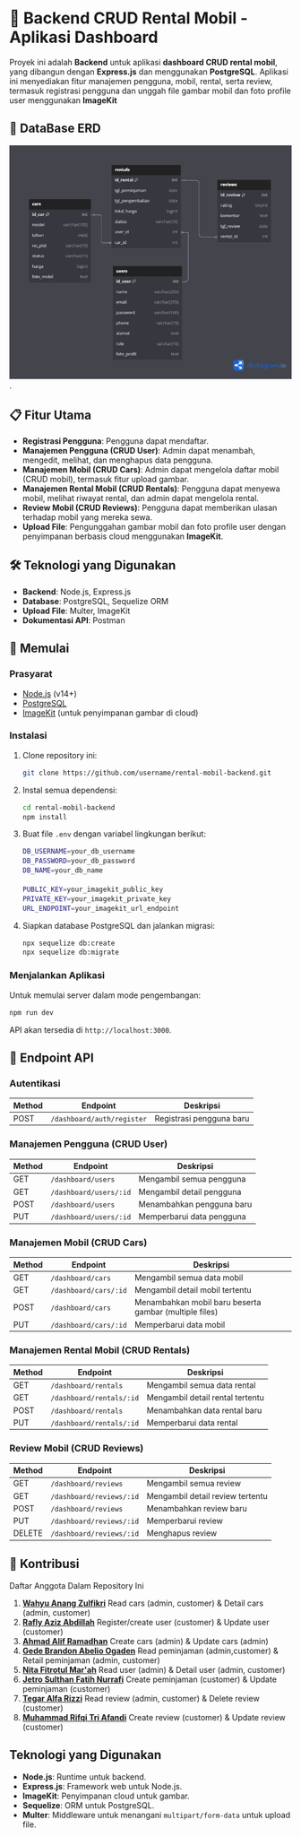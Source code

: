 # 🚗 Backend CRUD Rental Mobil - Aplikasi Dashboard

Proyek ini adalah **Backend** untuk aplikasi **dashboard CRUD rental mobil**, yang dibangun dengan **Express.js** dan menggunakan **PostgreSQL**. Aplikasi ini menyediakan fitur manajemen pengguna, mobil, rental, serta review, termasuk registrasi pengguna dan unggah file gambar mobil dan foto profile user menggunakan **ImageKit**

## 📄 DataBase ERD
![Deskripsi gambar](./public/images/CarsRentals.png).

## 📋 Fitur Utama

- **Registrasi Pengguna**: Pengguna dapat mendaftar.
- **Manajemen Pengguna (CRUD User)**: Admin dapat menambah, mengedit, melihat, dan menghapus data pengguna.
- **Manajemen Mobil (CRUD Cars)**: Admin dapat mengelola daftar mobil (CRUD mobil), termasuk fitur upload gambar.
- **Manajemen Rental Mobil (CRUD Rentals)**: Pengguna dapat menyewa mobil, melihat riwayat rental, dan admin dapat mengelola rental.
- **Review Mobil (CRUD Reviews)**: Pengguna dapat memberikan ulasan terhadap mobil yang mereka sewa.
- **Upload File**: Pengunggahan gambar mobil dan foto profile user dengan penyimpanan berbasis cloud menggunakan **ImageKit**.

## 🛠️ Teknologi yang Digunakan

- **Backend**: Node.js, Express.js
- **Database**: PostgreSQL, Sequelize ORM
- **Upload File**: Multer, ImageKit
- **Dokumentasi API**: Postman

## 🚀 Memulai

### Prasyarat

- [Node.js](https://nodejs.org/) (v14+)
- [PostgreSQL](https://www.postgresql.org/)
- [ImageKit](https://imagekit.io/) (untuk penyimpanan gambar di cloud)

### Instalasi

1. Clone repository ini:

   ```bash
   git clone https://github.com/username/rental-mobil-backend.git
   ```

2. Instal semua dependensi:

   ```bash
   cd rental-mobil-backend
   npm install
   ```

3. Buat file `.env` dengan variabel lingkungan berikut:

   ```bash
   DB_USERNAME=your_db_username
   DB_PASSWORD=your_db_password
   DB_NAME=your_db_name

   PUBLIC_KEY=your_imagekit_public_key
   PRIVATE_KEY=your_imagekit_private_key
   URL_ENDPOINT=your_imagekit_url_endpoint
   ```

4. Siapkan database PostgreSQL dan jalankan migrasi:

   ```bash
   npx sequelize db:create
   npx sequelize db:migrate
   ```

### Menjalankan Aplikasi

Untuk memulai server dalam mode pengembangan:

```bash
npm run dev
```

API akan tersedia di `http://localhost:3000`.

## 📂 Endpoint API

### Autentikasi

| Method | Endpoint               | Deskripsi                          |
|--------|------------------------|------------------------------------|
| POST   | `/dashboard/auth/register` | Registrasi pengguna baru           |

### Manajemen Pengguna (CRUD User)

| Method | Endpoint               | Deskripsi                          |
|--------|------------------------|------------------------------------|
| GET    | `/dashboard/users`         | Mengambil semua pengguna           |
| GET    | `/dashboard/users/:id`     | Mengambil detail pengguna          |
| POST   | `/dashboard/users`         | Menambahkan pengguna baru          |
| PUT    | `/dashboard/users/:id`     | Memperbarui data pengguna          |

### Manajemen Mobil (CRUD Cars)

| Method | Endpoint               | Deskripsi                          |
|--------|------------------------|------------------------------------|
| GET    | `/dashboard/cars`          | Mengambil semua data mobil         |
| GET    | `/dashboard/cars/:id`      | Mengambil detail mobil tertentu    |
| POST   | `/dashboard/cars`          | Menambahkan mobil baru beserta gambar (multiple files) |
| PUT    | `/dashboard/cars/:id`      | Memperbarui data mobil             |

### Manajemen Rental Mobil (CRUD Rentals)

| Method | Endpoint               | Deskripsi                          |
|--------|------------------------|------------------------------------|
| GET    | `/dashboard/rentals`       | Mengambil semua data rental        |
| GET    | `/dashboard/rentals/:id`   | Mengambil detail rental tertentu   |
| POST   | `/dashboard/rentals`       | Menambahkan data rental baru       |
| PUT    | `/dashboard/rentals/:id`   | Memperbarui data rental            |

### Review Mobil (CRUD Reviews)

| Method | Endpoint               | Deskripsi                          |
|--------|------------------------|------------------------------------|
| GET    | `/dashboard/reviews`       | Mengambil semua review             |
| GET    | `/dashboard/reviews/:id`   | Mengambil detail review tertentu   |
| POST   | `/dashboard/reviews`       | Menambahkan review baru            |
| PUT    | `/dashboard/reviews/:id`   | Memperbarui review                 |
| DELETE | `/dashboard/reviews/:id`   | Menghapus review                   |

## 🤝 Kontribusi

Daftar Anggota Dalam Repository Ini

1. **[Wahyu Anang Zulfikri](https://github.com/wahyuanang)** Read cars (admin, customer) & Detail cars (admin, customer)
2. **[Rafly Aziz Abdillah](https://github.com/raflytch)** Register/create user (customer) & Update user (customer)
3. **[Ahmad Alif Ramadhan](https://github.com/neobitose)** Create cars (admin) & Update cars (admin)
4. **[Gede Brandon Abelio Ogaden](https://github.com/OddDuckkk)** Read peminjaman (admin,customer) & Retail peminjaman (admin, customer)
5. **[Nita Fitrotul Mar'ah](https://github.com/Nitaa1904)** Read user (admin) & Detail user (admin, customer)
6. **[Jetro Sulthan Fatih Nurrafi](https://github.com/JetroSulthan)** Create peminjaman (customer) & Update peminjaman (customer)
7. **[Tegar Alfa Rizzi](https://github.com/TegarAlfaR)** Read review (admin, customer) & Delete review (customer)
8. **[Muhammad Rifqi Tri Afandi](https://github.com/RifqiAfandi)** Create review (customer) & Update review (customer)
## Teknologi yang Digunakan

- **Node.js**: Runtime untuk backend.
- **Express.js**: Framework web untuk Node.js.
- **ImageKit**: Penyimpanan cloud untuk gambar.
- **Sequelize**: ORM untuk PostgreSQL.
- **Multer**: Middleware untuk menangani `multipart/form-data` untuk upload file.